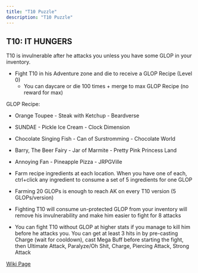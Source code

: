 ```yaml
---
title: "T10 Puzzle"
description: "T10 Puzzle"
---
```


## T10: IT HUNGERS 

T10 is invulnerable after he attacks you unless you have some GLOP in your inventory.
- Fight T10 in his Adventure zone and die to receive a GLOP Recipe (Level 0)
    - You can daycare or die 100 times + merge to max GLOP Recipe (no reward for max)

GLOP Recipe: 
- Orange Toupee - Steak with Ketchup - Beardverse
- SUNDAE - Pickle Ice Cream - Clock Dimension
- Chocolate Singing Fish - Can of Surstromming - Chocolate World
- Barry, The Beer Fairy - Jar of Marmite - Pretty Pink Princess Land
- Annoying Fan - Pineapple Pizza - JRPGVille

- Farm recipe ingredients at each location. When you have one of each, ctrl+click any ingredient to consume a set of 5 ingredients for one GLOP
- Farming 20 GLOPs is enough to reach AK on every T10 version (5 GLOPs/version)
- Fighting T10 will consume un-protected GLOP from your inventory will remove his invulnerability and make him easier to fight for 8 attacks
- You can fight T10 without GLOP at higher stats if you manage to kill him before he attacks you. You can get at least 3 hits in by pre-casting Charge (wait for cooldown), cast Mega Buff before starting the fight, then Ultimate Attack, Paralyze/Oh Shit, Charge, Piercing Attack, Strong Attack

[Wiki Page](https://ngu-idle.fandom.com/wiki/IT_HUNGERS)
